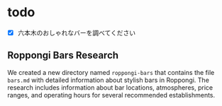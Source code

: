 # todo
- [x] 六本木のおしゃれなバーを調べてください

## Roppongi Bars Research
We created a new directory named `roppongi-bars` that contains the file `bars.md` with detailed information about stylish bars in Roppongi. The research includes information about bar locations, atmospheres, price ranges, and operating hours for several recommended establishments.
